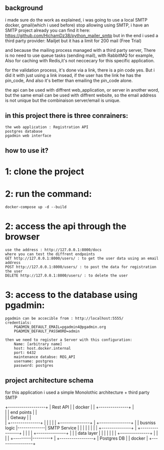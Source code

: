## background
i made sure do the work as explained, i was going to use a local SMTP docker,
gmail(which i used before) stop allowing using SMTP, i have an SMTP project already
you can find it here: https://github.com/HichamDz38/python_mailer_smtp
but in the end i used a third party provider: Mailjet but it has a limit for 200 mail (Free Trial)

and because the mailing process managed with a third party server,
There is no need to use queue tasks (sending mail), with RabbitMQ for example,
Also for caching with Redis,it's not neccecary for this specific application.

for the validation process, it's done via a link, there is a pin code yes.
But i did it with just using a link insead, if the user has the link he has the pin_code,
And also it's better than emailing the pin_code alone.

the api can be used with diffrent web_application, or server in another word,
but the same email can be used with diffrent website, so the email address is not unique
but the combinaison server/email is unique.


## in this project there is three conrainers:
    the web application : Registration API
    postgres database
    pgadmin web interface


## how to use it?

# 1: clone the project
# 2: run the command:
    docker-compose up -d --build

# 2: access the api through the browser
    use the address : http://127.0.0.1:8000/docs
    where you can test the diffrent endpoints
    GET http://127.0.0.1:8000/users/ : to get the user data using an email address
    POST http://127.0.0.1:8000/users/ : to post the data for registration the user
    DELETE http://127.0.0.1:8000/users/ : to delete the user 



# 3: access to the database using pgadmin:
    pgadmin can be accecible from : http://localhost:5555/
    credentials:
        PGADMIN_DEFAULT_EMAIL=pgadmin4@pgadmin.org
        PGADMIN_DEFAULT_PASSWORD=admin

    then we need to register a Server with this configuration:
        Name: [arbitrary name]
        host: host.docker.internal
        port: 6432
        maintenance databse: REG_API
        username: postgres
        password: postgres

## project architecture schema

for this application i used a simple Monolothic architecture + third party SMTP

+-------------------+
|     Rest API      | 
|      docker       |
| +---------------+ |                                     
| |   end points  | |                      
| |    Getway     | |  
| +---------------+ |
|         |         |
| +---------------+ |            +----------------+ 
| | busniss logic |--------------|  SMTP Service  | 
| |               | |            |                | 
| +---------------+ |            +----------------+ 
|         |         |
| +---------------+ |
| |   data layer  | |
| |               | | 
| +---------------+ |
|         |         |
+---------|---------+
          |
 +-----------------+ 
 |   Postgres DB   | 
 |     docker      | 
 +-----------------+
